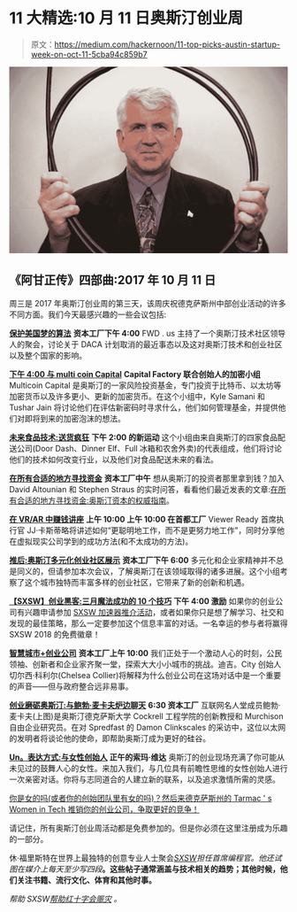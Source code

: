 # 11 大精选:10 月 11 日奥斯汀创业周

> 原文：<https://medium.com/hackernoon/11-top-picks-austin-startup-week-on-oct-11-5cba94c859b7>

![](img/f8cbd7944ca2af87860ea95a67d1995a.png)

## 《阿甘正传》四部曲:2017 年 10 月 11 日

周三是 2017 年奥斯汀创业周的第三天，该周庆祝德克萨斯州中部创业活动的许多不同方面。我们今天最感兴趣的一些会议包括:

[**保护美国梦的算法**](http://sched.co/CIrN) **资本工厂下午 4:00**
FWD . us 主持了一个奥斯汀技术社区领导人的聚会，讨论关于 DACA 计划取消的最近事态以及这对奥斯汀技术和创业社区以及整个国家的影响。

[**下午 4:00 与 multi coin Capital**](http://sched.co/CcYk) **Capital Factory 联合创始人的加密小组**
Multicoin Capital 是奥斯汀的一家风险投资基金，专门投资于比特币、以太坊等加密货币以及许多更小、更新的加密货币。在这个小组中，Kyle Samani 和 Tushar Jain 将讨论他们在评估新密码时寻求什么，他们如何管理基金，并提供他们对即将到来的加密泡沫的想法。

[**未来食品技术:送货疯狂**](https://austinstartupweek2017.sched.com/event/CNWW?iframe=no) **下午 2:00 的新运动**
这个小组由来自奥斯汀的四家食品配送公司(Door Dash、Dinner Elf、Full 冰箱和农舍外卖)的代表组成，他们将讨论他们的技术如何改变行业，以及他们对食品配送未来的看法。

[**在所有合适的地方寻找资金**](https://austinstartupweek2017.sched.com/event/CIZA?iframe=no) **资本工厂中午**
想从奥斯汀的投资者那里拿到钱？加入 David Altounian 和 Stephen Straus 的实时问答，看看他们最近发表的文章:[在所有合适的地方寻找资金:奥斯汀资本的权威指南](https://austinstartups.com/looking-for-funds-in-all-the-right-places-ca15dc684bbc)。

[**在 VR/AR 中赚钱讲座**](http://sched.co/CH8L) **上午 10:00 上午 10:00 在首都工厂**
Viewer Ready 首席执行官 JJ·卡斯蒂略将讲述如何“更聪明地工作，而不是更努力地工作”，同时分享他在虚拟现实公司学到的成功方法(和不太成功的方法)。

[**推后:奥斯汀多元化创业社区展示**](https://austinstartupweek2017.sched.com/event/CGWt?iframe=no) **资本工厂下午 6:00**
多元化和企业家精神并不总是同义的，但请参加本次会议，了解奥斯汀在该领域取得的诸多进展。这个小组考察了这个城市独特而丰富多样的创业社区，它带来了新的创新和机遇。

[**【SXSW】创业黑客:三月魔法成功的 10 个技巧**](https://austinstartupweek2017.sched.com/event/CHFC?iframe=no) **下午 4:00 激励**
如果你的创业公司有兴趣申请参加 [SXSW 加速器推介活动](https://www.sxsw.com/apply-to-participate/sxsw-accelerator/)，或者如果你只是想了解学习、社交和发现的最佳策略，那么一定要参加这个信息丰富的对话。一名幸运的参与者将赢得 SXSW 2018 的免费徽章！

[**智慧城市+创业公司**](http://sched.co/CItU) **资本工厂上午 10:00**
我们正处于一个激动人心的时刻，公民领袖、创新者和企业家齐聚一堂，探索大大小小城市的挑战。迪吉。City 创始人切尔西·科利尔(Chelsea Collier)将解释为什么创业公司在这场对话中是一个重要的声音——但与政府整合远非易事。

[**创业磨砺奥斯汀:与鲍勃·麦卡夫炉边聊天**](https://austinstartupweek2017.sched.com/event/CIE5?iframe=no) **6:30 资本工厂**
互联网名人堂成员鲍勃·麦卡夫(上图)是奥斯汀德克萨斯大学 Cockrell 工程学院的创新教授和 Murchison 自由企业研究员。在对 Spredfast 的 Damon Clinkscales 的采访中，这位以太网的发明者将谈论他的使命，即帮助奥斯汀成为更好的硅谷。

[**Un。表达方式:与女性创始人**](http://sched.co/CUY2) **正午的索玛·维达**
奥斯汀的创业现场充满了你可能从未见过的鼓舞人心的女性。来加入我们，与几位具有前瞻性思维的女性创始人进行一次亲密对话。你将与志同道合的人建立新的联系，以及追求激情所需的灵感。

[你是女的吗(或者你的创始团队里有女的吗)？然后来德克萨斯州的 Tarmac ' s Women in Tech 推销你的创业公司，争取更好的竞争！](https://www.eventbrite.com/e/women-in-tech-for-good-competition-tickets-38163400759?aff=es2&mc_cid=d46a6bce4b&mc_eid=80913a8474)

请记住，所有奥斯汀创业周活动都是免费参加的。但是你必须在这里注册成为乐趣的一部分。

休·福里斯特在世界上最独特的创意专业人士聚会[*SXSW*](http://www.sxsw.com)*担任首席编程官。他还试图在媒介上每天至少写四段*[](/@hugh_w_forrest)**。这些帖子通常涵盖与技术相关的趋势；其他时候，他们关注书籍、流行文化、体育和其他时事。**

**帮助 SXSW*[*帮助红十字会赈灾*](http://www.redcross.org/sxsw) *。**